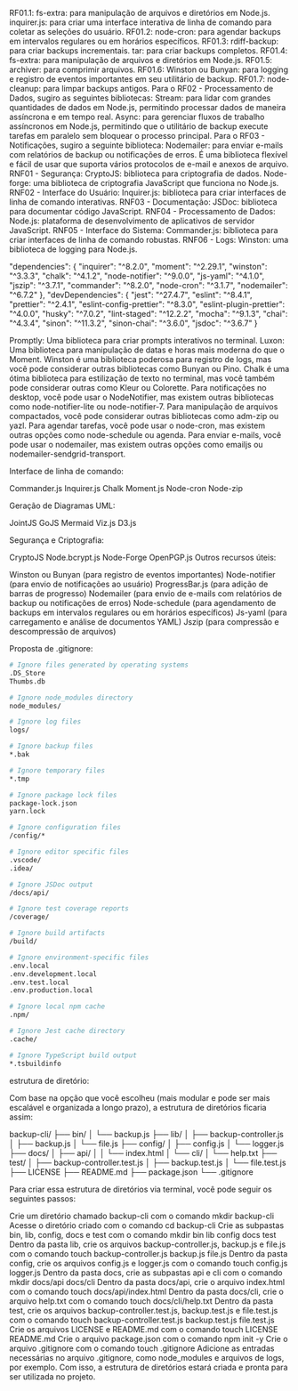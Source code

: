 RF01.1:
fs-extra: para manipulação de arquivos e diretórios em Node.js.
inquirer.js: para criar uma interface interativa de linha de comando para coletar as seleções do usuário.
RF01.2:
node-cron: para agendar backups em intervalos regulares ou em horários específicos.
RF01.3:
rdiff-backup: para criar backups incrementais.
tar: para criar backups completos.
RF01.4:
fs-extra: para manipulação de arquivos e diretórios em Node.js.
RF01.5:
archiver: para comprimir arquivos.
RF01.6:
Winston ou Bunyan: para logging e registro de eventos importantes em seu utilitário de backup.
RF01.7:
node-cleanup: para limpar backups antigos.
Para o RF02 - Processamento de Dados, sugiro as seguintes bibliotecas:
Stream: para lidar com grandes quantidades de dados em Node.js, permitindo processar dados de maneira assíncrona e em tempo real.
Async: para gerenciar fluxos de trabalho assíncronos em Node.js, permitindo que o utilitário de backup execute tarefas em paralelo sem bloquear o processo principal.
Para o RF03 - Notificações, sugiro a seguinte biblioteca:
Nodemailer: para enviar e-mails com relatórios de backup ou notificações de erros. É uma biblioteca flexível e fácil de usar que suporta vários protocolos de e-mail e anexos de arquivo.
RNF01 - Segurança:
CryptoJS: biblioteca para criptografia de dados.
Node-forge: uma biblioteca de criptografia JavaScript que funciona no Node.js.
RNF02 - Interface do Usuário:
Inquirer.js: biblioteca para criar interfaces de linha de comando interativas.
RNF03 - Documentação:
JSDoc: biblioteca para documentar código JavaScript.
RNF04 - Processamento de Dados:
Node.js: plataforma de desenvolvimento de aplicativos de servidor JavaScript.
RNF05 - Interface do Sistema:
Commander.js: biblioteca para criar interfaces de linha de comando robustas.
RNF06 - Logs:
Winston: uma biblioteca de logging para Node.js.


"dependencies": {
  "inquirer": "^8.2.0",
  "moment": "^2.29.1",
  "winston": "^3.3.3",
  "chalk": "^4.1.2",
  "node-notifier": "^9.0.0",
  "js-yaml": "^4.1.0",
  "jszip": "^3.7.1",
  "commander": "^8.2.0",
  "node-cron": "^3.1.7",
  "nodemailer": "^6.7.2"
},
"devDependencies": {
  "jest": "^27.4.7",
  "eslint": "^8.4.1",
  "prettier": "^2.4.1",
  "eslint-config-prettier": "^8.3.0",
  "eslint-plugin-prettier": "^4.0.0",
  "husky": "^7.0.2",
  "lint-staged": "^12.2.2",
  "mocha": "^9.1.3",
  "chai": "^4.3.4",
  "sinon": "^11.3.2",
  "sinon-chai": "^3.6.0",
  "jsdoc": "^3.6.7"
}


Promptly: Uma biblioteca para criar prompts interativos no terminal.
Luxon: Uma biblioteca para manipulação de datas e horas mais moderna do que o Moment.
Winston é uma biblioteca poderosa para registro de logs, mas você pode considerar outras bibliotecas como Bunyan ou Pino.
Chalk é uma ótima biblioteca para estilização de texto no terminal, mas você também pode considerar outras como Kleur ou Colorette.
Para notificações no desktop, você pode usar o NodeNotifier, mas existem outras bibliotecas como node-notifier-lite ou node-notifier-7.
Para manipulação de arquivos compactados, você pode considerar outras bibliotecas como adm-zip ou yazl.
Para agendar tarefas, você pode usar o node-cron, mas existem outras opções como node-schedule ou agenda.
Para enviar e-mails, você pode usar o nodemailer, mas existem outras opções como emailjs ou nodemailer-sendgrid-transport.

Interface de linha de comando:

Commander.js
Inquirer.js
Chalk
Moment.js
Node-cron
Node-zip

Geração de Diagramas UML:

JointJS
GoJS
Mermaid
Viz.js
D3.js


Segurança e Criptografia:

CryptoJS
Node.bcrypt.js
Node-Forge
OpenPGP.js
Outros recursos úteis:

Winston ou Bunyan (para registro de eventos importantes)
Node-notifier (para envio de notificações ao usuário)
ProgressBar.js (para adição de barras de progresso)
Nodemailer (para envio de e-mails com relatórios de backup ou notificações de erros)
Node-schedule (para agendamento de backups em intervalos regulares ou em horários específicos)
Js-yaml (para carregamento e análise de documentos YAML)
Jszip (para compressão e descompressão de arquivos)

Proposta de .gitignore:

```bash
# Ignore files generated by operating systems
.DS_Store
Thumbs.db

# Ignore node_modules directory
node_modules/

# Ignore log files
logs/

# Ignore backup files
*.bak

# Ignore temporary files
*.tmp

# Ignore package lock files
package-lock.json
yarn.lock

# Ignore configuration files
/config/*

# Ignore editor specific files
.vscode/
.idea/

# Ignore JSDoc output
/docs/api/

# Ignore test coverage reports
/coverage/

# Ignore build artifacts
/build/

# Ignore environment-specific files
.env.local
.env.development.local
.env.test.local
.env.production.local

# Ignore local npm cache
.npm/

# Ignore Jest cache directory
.cache/

# Ignore TypeScript build output
*.tsbuildinfo
```


estrutura de diretório:

Com base na opção que você escolheu (mais modular e pode ser mais escalável e organizada a longo prazo), a estrutura de diretórios ficaria assim:

backup-cli/
├── bin/
│ └── backup.js
├── lib/
│ ├── backup-controller.js
│ ├── backup.js
│ └── file.js
├── config/
│ ├── config.js
│ └── logger.js
├── docs/
│ ├── api/
│ │ └── index.html
│ └── cli/
│ └── help.txt
├── test/
│ ├── backup-controller.test.js
│ ├── backup.test.js
│ └── file.test.js
├── LICENSE
├── README.md
├── package.json
└── .gitignore

Para criar essa estrutura de diretórios via terminal, você pode seguir os seguintes passos:

Crie um diretório chamado backup-cli com o comando mkdir backup-cli
Acesse o diretório criado com o comando cd backup-cli
Crie as subpastas bin, lib, config, docs e test com o comando mkdir bin lib config docs test
Dentro da pasta lib, crie os arquivos backup-controller.js, backup.js e file.js com o comando touch backup-controller.js backup.js file.js
Dentro da pasta config, crie os arquivos config.js e logger.js com o comando touch config.js logger.js
Dentro da pasta docs, crie as subpastas api e cli com o comando mkdir docs/api docs/cli
Dentro da pasta docs/api, crie o arquivo index.html com o comando touch docs/api/index.html
Dentro da pasta docs/cli, crie o arquivo help.txt com o comando touch docs/cli/help.txt
Dentro da pasta test, crie os arquivos backup-controller.test.js, backup.test.js e file.test.js com o comando touch backup-controller.test.js backup.test.js file.test.js
Crie os arquivos LICENSE e README.md com o comando touch LICENSE README.md
Crie o arquivo package.json com o comando npm init -y
Crie o arquivo .gitignore com o comando touch .gitignore
Adicione as entradas necessárias no arquivo .gitignore, como node_modules e arquivos de logs, por exemplo.
Com isso, a estrutura de diretórios estará criada e pronta para ser utilizada no projeto.




